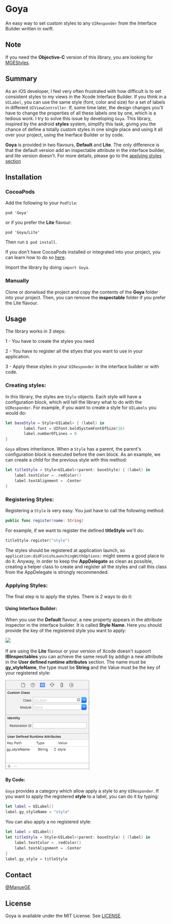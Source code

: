 # Goya
An easy way to set custom styles to any `UIResponder` from the Interface Builder written in swift.

## Note
If you need the **Objective-C** version of this library, you are looking for [MGEStyles](http://github.com/ManueGE/MGEStyles).

## Summary
As an iOS developer, I feel very often frustrated with how difficult is to set consistent styles to my views in the Xcode Interface Builder. If you think in a `UILabel`, you can use the same style (font, color and size) for a set of labels in different `UIViewController`. If, some time later, the design changes you'll have to change the properties of all these labels one by one, which is a tedious work. I try to solve this issue by developing `Goya`. This library, inspired by the android **styles** system, simplify this task, giving you the chance of define a totally custom styles in one single place and using it all over your project, using the Inerface Builder or by code. 

**Goya** is provided in two flavours, **Default** and **Lite**. The only difference is that the default version add an inspectable attribute in the interface builder, and lite version doesn't. For more details, please go to the [applying styles section](#applying_styles)

## Installation
### CocoaPods
Add the following to your `Podfile`:

```
pod 'Goya'
```

or if you prefer the **Lite** flavour:

```
pod 'Goya/Lite'
```

Then run `$ pod install`.

If you don't have CocoaPods installed or integrated into your project, you can learn how to do so [here](http://cocoapods.org).

Import the library by doing `import Goya`.

### Manually
Clone or donwload the project and copy the contents of the **Goya** folder into your project. Then, you can remove the **inspectable** folder if you prefer the Lite flavour.


## Usage

The library works in 3 steps:

1 - You have to create the styles you need

2 - You have to register all the stlyes that you want to use in your application. 

3 - Apply these styles in your `UIResponder` in the interface builder or with code. 

### Creating styles:
In this library, the styles are `Style` objects. Each style will have a configuration block, which will tell the library what to do with the `UIResponder`. For example, if you want to create a style for `UILabels` you would do:

````swift
let baseStyle = Style<UILabel> { (label) in
        label.font = UIFont.boldSystemFontOfSize(16)
        label.numberOfLines = 0
}
````

`Goya` allows inheritance. When a `Style` has a parent, the parent's configuration block is executed before the own block. As an example, we can create a child for the previous style with this method:

````swift
let titleStyle = Style<UILabel>(parent: baseStyle) { (label) in
    label.textColor = .redColor()
    label.textAlignment = .Center
}
````

### Registering Styles:

Registering a `Style` is very easy. You just have to call the following method:

````swift
public func register(name: String)
````

For example, if we want to register the defined **titleStyle** we'll do:

````swift
titleStyle.register("style")
````

The styles should be registered at application launch, so `application:didFinishLaunchingWithOptions:` might seems a good place to do it. Anyway, in order to keep the **AppDelegate** as clean as possible, creating a helper class to create and register all the styles and call this class from the AppDelegate is strongly recommended. 

<a name="applying_styles"></a>
### Applying Styles: 

The final step is to apply the styles. There is 2 ways to do it: 

#### Using Interface Builder:
When you use the **Default** flavour, a new property appears in the attribute inspector in the interface builder. It is called **Style Name**. Here you should provide the key of the registered style you want to apply:

![](https://github.com/ManueGE/Goya/blob/master/readme_imgs/goya_inspector.png?raw=true)

If are using the **Lite** flavour or your version of Xcode doesn't supoort **IBInspectables** you can achieve the same result by addign a new attribute in the **User defined runtime attributes** section. The name must be **gy_styleName**, the type must be **String** and the Value must be the key of your registered style:

![](https://github.com/ManueGE/Goya/blob/master/readme_imgs/goya_manually.png?raw=true)

#### By Code:
`Goya` provides a category which allow apply a style to any `UIResponder`. If you want to apply the registered **style** to a label, you can do it by typing:

````swift
let label = UILabel()
label.gy_styleName = "style"
````

You can also apply a no registered style:

````swift
let label = UILabel()
let titleStyle = Style<UILabel>(parent: baseStyle) { (label) in
    label.textColor = .redColor()
    label.textAlignment = .Center
}
label.gy_style = titleStyle
```` 

## Contact  
[@ManueGE](https://twitter.com/ManueGE)

## License
Goya is available under the MIT License. See [LICENSE](https://github.com/ManueGE/Goya/blob/master/LICENSE).




